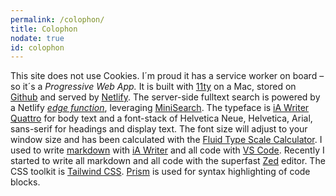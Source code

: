 ```yaml
---
permalink: /colophon/
title: Colophon
nodate: true
id: colophon
---
```

This site does not use Cookies. I´m proud it has a service worker on board – so it´s a *Progressive Web App.* It is built with [11ty](https://www.11ty.dev) on a Mac, stored on [Github](https://github.com) and served by [Netlify](https://www.netlify.com). The server-side fulltext search is powered by a Netlify [*edge function*](/2023-01-07-edge-search/), leveraging [MiniSearch](https://lucaong.github.io/minisearch/). The typeface is [iA Writer Quattro](https://ia.net/topics/a-typographic-christmas) for body text and a font-stack of Helvetica Neue, Helvetica, Arial, sans-serif for headings and display text. The font size will adjust to your window size and has been calculated with the [Fluid Type Scale Calculator](https://www.fluid-type-scale.com). I used to write [markdown](https://www.markdownguide.org) with [iA Writer](https://ia.net/writer) and all code with [VS Code](https://code.visualstudio.com). Recently I started to write all markdown and all code with the superfast [Zed](https://zed.dev) editor. The CSS toolkit is [Tailwind CSS](/2023-01-24-my-first-attempt-with-tailwind-css/). [Prism](https://prismjs.com) is used for syntax highlighting of code blocks.
